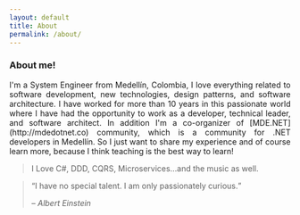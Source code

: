 ```yaml
---
layout: default
title: About
permalink: /about/
---
```


### About me!

<p style="text-align: justify;">
I'm a System Engineer from Medellín, Colombia, I love everything related to software development, new technologies, design patterns, and software architecture. I have worked for more than 10 years in this passionate world where I have had the opportunity to work as a developer, technical leader, and software architect. In addition I'm a co-organizer of [MDE.NET](http://mdedotnet.co) community, which is a community for .NET developers in Medellín. So I just want to share my experience and of course learn more, because I think teaching is the best way to learn!
</p>

>I Love C#, DDD, CQRS, Microservices…and the music as well.

<blockquote>
	<q>I have no special talent. I am only passionately curious.</q>
	<p>– <cite>Albert Einstein</cite></p>
</blockquote>
